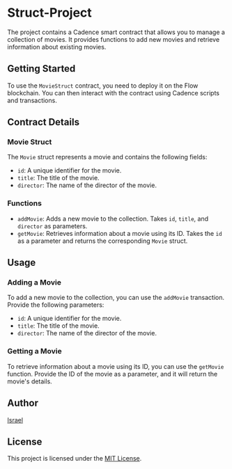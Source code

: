 # Struct-Project

The project contains a Cadence smart contract that allows you to manage a collection of movies. It provides functions to add new movies and retrieve information about existing movies.

## Getting Started

To use the `MovieStruct` contract, you need to deploy it on the Flow blockchain. You can then interact with the contract using Cadence scripts and transactions.

## Contract Details

### Movie Struct

The `Movie` struct represents a movie and contains the following fields:

- `id`: A unique identifier for the movie.
- `title`: The title of the movie.
- `director`: The name of the director of the movie.

### Functions

- `addMovie`: Adds a new movie to the collection. Takes `id`, `title`, and `director` as parameters.
- `getMovie`: Retrieves information about a movie using its ID. Takes the `id` as a parameter and returns the corresponding `Movie` struct.

## Usage

### Adding a Movie

To add a new movie to the collection, you can use the `addMovie` transaction. Provide the following parameters:

- `id`: A unique identifier for the movie.
- `title`: The title of the movie.
- `director`: The name of the director of the movie.

### Getting a Movie

To retrieve information about a movie using its ID, you can use the `getMovie` function. Provide the ID of the movie as a parameter, and it will return the movie's details.

## Author

[Israel](https://github.com/Graceprince)

## License

This project is licensed under the [MIT License](LICENSE).
